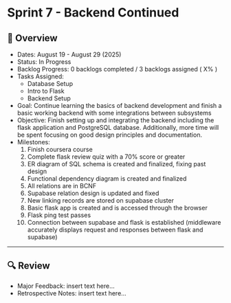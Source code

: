 # Sprint 7 - Backend Continued

## 📝 Overview
* Dates: August 19 - August 29 (2025)
* Status: In Progress
* Backlog Progress: 0 backlogs completed / 3 backlogs assigned ( X% )
* Tasks Assigned:
    * Database Setup
    * Intro to Flask
    * Backend Setup
* Goal: Continue learning the basics of backend development and finish a basic working backend with some integrations between subsystems
* Objective: Finish setting up and integrating the backend including the flask application and PostgreSQL database. Additionally, more time will be spent focusing on good design principles and documentation.
* Milestones:
    1. Finish coursera course
    2. Complete flask review quiz with a 70% score or greater
    3. ER diagram of SQL schema is created and finalized, fixing past design
    4. Functional dependency diagram is created and finalized
    5. All relations are in BCNF
    6. Supabase relation design is updated and fixed
    7. New linking records are stored on supabase cluster
    8. Basic flask app is created and is accessed through the browser
    9. Flask ping test passes
    10. Connection between supabase and flask is established (middleware accurately displays request and responses between flask and supabase)

--- 

## 🔍 Review
* Major Feedback: insert text here...
* Retrospective Notes: insert text here...